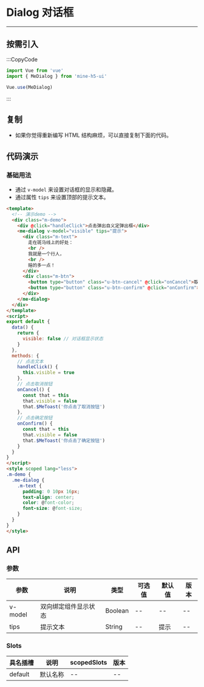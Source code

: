 # Dialog 对话框

---

## 按需引入

:::CopyCode

```JavaScript
import Vue from 'vue'
import { MeDialog } from 'mine-h5-ui'

Vue.use(MeDialog)
```

:::

## 复制

- 如果你觉得重新编写 HTML 结构麻烦，可以直接复制下面的代码。

## 代码演示

### 基础用法

- 通过 `v-model` 来设置对话框的显示和隐藏。
- 通过属性 `tips` 来设置顶部的提示文本。

```HTML
<template>
  <!-- 演示demo -->
  <div class="m-demo">
    <div @click="handleClick">点击弹出自义定弹出框</div>
    <me-dialog v-model="visible" tips="提示">
      <div class="m-text">
        走在斑马线上的好处：
        <br />
        我就是一个行人，
        <br />
        赔的多一点！
      </div>
      <div class="m-btn">
        <button type="button" class="u-btn-cancel" @click="onCancel">取消</button>
        <button type="button" class="u-btn-confirm" @click="onConfirm">确定</button>
      </div>
    </me-dialog>
  </div>
</template>
<script>
export default {
  data() {
    return {
      visible: false // 对话框显示状态
    }
  },
  methods: {
    // 点击文本
    handleClick() {
      this.visible = true
    },
    // 点击取消按钮
    onCancel() {
      const that = this
      that.visible = false
      that.$MeToast('你点击了取消按钮')
    },
    // 点击确定按钮
    onConfirm() {
      const that = this
      that.visible = false
      that.$MeToast('你点击了确定按钮')
    }
  }
}
</script>
<style scoped lang="less">
.m-demo {
  .me-dialog {
    .m-text {
      padding: 0 10px 16px;
      text-align: center;
      color: @font-color;
      font-size: @font-size;
    }
  }
}
</style>
```

## API

### 参数

| 参数    | 说明                 | 类型    | 可选值 | 默认值 | 版本 |
| ------- | -------------------- | ------- | ------ | ------ | ---- |
| v-model | 双向绑定组件显示状态 | Boolean | --     | --     | --   |
| tips    | 提示文本             | String  | --     | 提示   | --   |

### Slots

| 具名插槽 | 说明     | scopedSlots | 版本 |
| -------- | -------- | ----------- | ---- |
| default  | 默认名称 | --          | --   |
